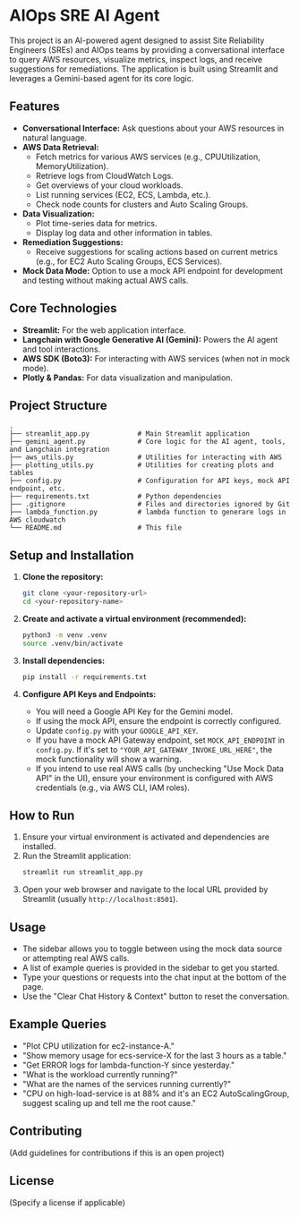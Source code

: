 # AIOps SRE AI Agent

This project is an AI-powered agent designed to assist Site Reliability Engineers (SREs) and AIOps teams by providing a conversational interface to query AWS resources, visualize metrics, inspect logs, and receive suggestions for remediations. The application is built using Streamlit and leverages a Gemini-based agent for its core logic.

## Features

- **Conversational Interface:** Ask questions about your AWS resources in natural language.
- **AWS Data Retrieval:**
    - Fetch metrics for various AWS services (e.g., CPUUtilization, MemoryUtilization).
    - Retrieve logs from CloudWatch Logs.
    - Get overviews of your cloud workloads.
    - List running services (EC2, ECS, Lambda, etc.).
    - Check node counts for clusters and Auto Scaling Groups.
- **Data Visualization:**
    - Plot time-series data for metrics.
    - Display log data and other information in tables.
- **Remediation Suggestions:**
    - Receive suggestions for scaling actions based on current metrics (e.g., for EC2 Auto Scaling Groups, ECS Services).
- **Mock Data Mode:** Option to use a mock API endpoint for development and testing without making actual AWS calls.

## Core Technologies

- **Streamlit:** For the web application interface.
- **Langchain with Google Generative AI (Gemini):** Powers the AI agent and tool interactions.
- **AWS SDK (Boto3):** For interacting with AWS services (when not in mock mode).
- **Plotly & Pandas:** For data visualization and manipulation.

## Project Structure

```
.
├── streamlit_app.py            # Main Streamlit application
├── gemini_agent.py             # Core logic for the AI agent, tools, and Langchain integration
├── aws_utils.py                # Utilities for interacting with AWS
├── plotting_utils.py           # Utilities for creating plots and tables
├── config.py                   # Configuration for API keys, mock API endpoint, etc.
├── requirements.txt            # Python dependencies
├── .gitignore                  # Files and directories ignored by Git
├── lambda_function.py          # lambda function to generare logs in AWS cloudwatch
└── README.md                   # This file
```

## Setup and Installation

1.  **Clone the repository:**
    ```bash
    git clone <your-repository-url>
    cd <your-repository-name>
    ```

2.  **Create and activate a virtual environment (recommended):**
    ```bash
    python3 -m venv .venv
    source .venv/bin/activate
    ```

3.  **Install dependencies:**
    ```bash
    pip install -r requirements.txt
    ```

4.  **Configure API Keys and Endpoints:**
    *   You will need a Google API Key for the Gemini model.
    *   If using the mock API, ensure the endpoint is correctly configured.
    *   Update `config.py` with your `GOOGLE_API_KEY`.
    *   If you have a mock API Gateway endpoint, set `MOCK_API_ENDPOINT` in `config.py`. If it's set to `"YOUR_API_GATEWAY_INVOKE_URL_HERE"`, the mock functionality will show a warning.
    *   If you intend to use real AWS calls (by unchecking "Use Mock Data API" in the UI), ensure your environment is configured with AWS credentials (e.g., via AWS CLI, IAM roles).

## How to Run

1.  Ensure your virtual environment is activated and dependencies are installed.
2.  Run the Streamlit application:
    ```bash
    streamlit run streamlit_app.py
    ```
3.  Open your web browser and navigate to the local URL provided by Streamlit (usually `http://localhost:8501`).

## Usage

-   The sidebar allows you to toggle between using the mock data source or attempting real AWS calls.
-   A list of example queries is provided in the sidebar to get you started.
-   Type your questions or requests into the chat input at the bottom of the page.
-   Use the "Clear Chat History & Context" button to reset the conversation.

## Example Queries

-   "Plot CPU utilization for ec2-instance-A."
-   "Show memory usage for ecs-service-X for the last 3 hours as a table."
-   "Get ERROR logs for lambda-function-Y since yesterday."
-   "What is the workload currently running?"
-   "What are the names of the services running currently?"
-   "CPU on high-load-service is at 88% and it's an EC2 AutoScalingGroup, suggest scaling up and tell me the root cause."

## Contributing

(Add guidelines for contributions if this is an open project)

## License

(Specify a license if applicable) 